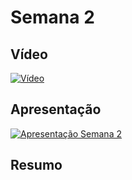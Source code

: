 # Semana 2

## Vídeo
[![Vídeo](https://i9.ytimg.com/vi/4ANjrBL2xXA/mq2.jpg?sqp=CLjDiY0G&rs=AOn4CLBwe9gWbggE7jC_5b9i-h8ss5eszA)](https://www.youtube.com/watch?v=4ANjrBL2xXA)

## Apresentação
[![Apresentação Semana 2](https://i.ibb.co/VpbnnyM/Git-Git-Hub-Semana-2.jpg)](https://docs.google.com/presentation/d/e/2PACX-1vQ7aVdJdxG04MIzxLjmR5UyOyfucTN3Dl85EYFN4VrAXR7dJyOGFizMa477oKlf7uW1xc-yOZme6jCA/pub?start=false&loop=false&delayms=3000)

## Resumo
